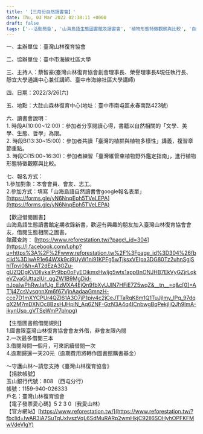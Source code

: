 ```yaml
---
title: '【三月份自然讀書會】'
date: Thu, 03 Mar 2022 02:38:11 +0000
draft: false
tags: ['--活動簡章', '山海島語生態圖書館及讀書會', '植物形態特徵觀察與比較', '自然讀書會']
---
```


一、主辦單位：臺灣山林復育協會

二、協辦單位：臺中市海線社區大學

三、主持人：蔡智豪(臺灣山林復育協會創會理事長、榮譽理事長&現任執行長、靜宜大學通識中心兼任講師、臺中市海線社區大學講師)

四、日期：2022/3/26(六)

五、地點：大肚山森林復育中心(地址：臺中市南屯區永春南路423號)

六、讀書會說明：  
1\. 時段A(10:00~12:00)：參加者分享閱讀心得，書籍以自然相關的「文學、美學、生態、哲學」為限。  
2\. 時段B(13:30~15:00)：參加者共讀「臺灣的植群與植物多樣性」講義，複習章節重點。  
3\. 時段C(15:00~16:30)：參加者練習「臺灣維管束植物野外鑑定指南」，進行植物形態特徵觀察與比較。

七、報名方式：  
1.參加對象：本會會員、會友、志工。  
2.參加方式：填寫「山海島語自然讀書會google報名表單」  
[https://forms.gle/yN6NnpEph5TVeLEPA](https://forms.gle/yN6NnpEph5TVeLEPA)

【歡迎借閱圖書】  
山海島語生態讀書館定期收錄新書，歡迎有興趣的朋友加入臺灣山林復育協會會友，借閱生態相關之圖書。  
館藏查詢： [https://www.reforestation.tw/?page\_id=304](https://l.facebook.com/l.php?u=https%3A%2F%2Fwww.reforestation.tw%2F%3Fpage_id%3D304%26fbclid%3DIwAR1e64WXk9ci9UyW1ni91KPFg5wTjksxVEIpa3DG80Tz2uhnSgjShITpvi0&h=AT2dEzA3GZu-gUZQDgKVDlIykaIPr9bp0oFyEOikmxHwIjg5wts1appBnONJHB7EkVyGZjrLqkeVZvaGUttazlUr_qgZW1B9MgDid-nJpalwPhRwJafUg_EzMXA4EjQn9fbXyUJlN7HFiE7Z5wqZ&__tn__=q&c[0]=AT1j4ZcsVvsqnnXm6f67VjnAadaaGmnzH-cce7D1mXYCPUr4QZI61A3O7jP1piv4c2jCeJTTaRqK8m1Q1TuJjImy_lPq_97dqqX2M7mDXNOc8BzsHJHplN_Aq6ZNF-GzN3A4q4lCnbwgBqPekjIjQJh9ImA-ikynUsp_gVTSeWmP7plnpg)  

【生態圖書館借閱規則】  
1.圖書限臺灣山林復育協會會友外借，非會友限內閱  
2.一次最多借閱三本  
3.借閱時間一個月，可來訊續借閱一次  
4.逾期歸還一天20元（逾期費用將轉作圖書館購書基金）

～守護山林～請您支持《臺灣山林復育協會》  
【捐款帳號】  
玉山銀行代號：808 （西屯分行）  
帳號：1159-940-026333  
戶名：臺灣山林復育協會  
【電子發票愛心碼】5 2 3 0（我愛山林）  
【官方網站】[https://www.reforestation.tw/](https://www.reforestation.tw/?fbclid=IwAR3iA7SuTqUxIvszVqL6SdMuRARp2wmHkjC92ll6SOHyhOPFKFMwVdeVlgY)